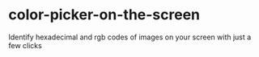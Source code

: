 # color-picker-on-the-screen
Identify hexadecimal and rgb codes of images on your screen with just a few clicks
